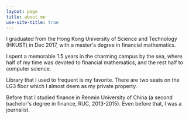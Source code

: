 ```yaml
---
layout: page
title: about me
use-site-title: true
---
```


I graduated from the Hong Kong University of Science and Technology (HKUST) in Dec 2017, with a master's degree in financial mathematics.

I spent a memorable 1.5 years in the charming campus by the sea, where half of my time was devoted to financial mathematics, and the rest half to computer science.

Library that I used to frequent is my favorite. There are two seats on the LG3 floor which I almost deem as my private property.

Before that I studied finance in Renmin University of China (a second bachelor's degree in finance, RUC, 2013-2015). Even before that, I was a journalist.
